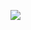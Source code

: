 ![](http://www.plantuml.com/plantuml/proxy?cache=no&src=https://raw.githubusercontent.com/oleksandrblazhko/ai203-kurgan/ai203-kurhan_with_laboratory_work_7/2-SoftwareDesign/2.7-PlantUML/UML-Activity.puml)